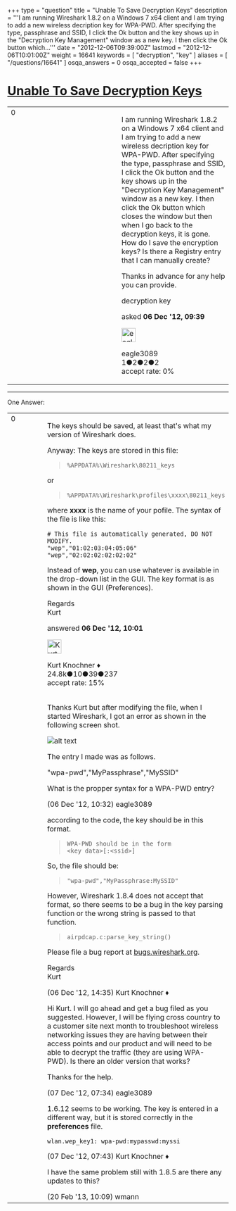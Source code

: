 +++
type = "question"
title = "Unable To Save Decryption Keys"
description = '''I am running Wireshark 1.8.2 on a Windows 7 x64 client and I am trying to add a new wireless decription key for WPA-PWD. After specifying the type, passphrase and SSID, I click the Ok button and the key shows up in the &quot;Decryption Key Management&quot; window as a new key. I then click the Ok button which...'''
date = "2012-12-06T09:39:00Z"
lastmod = "2012-12-06T10:01:00Z"
weight = 16641
keywords = [ "decryption", "key" ]
aliases = [ "/questions/16641" ]
osqa_answers = 0
osqa_accepted = false
+++

<div class="headNormal">

# [Unable To Save Decryption Keys](/questions/16641/unable-to-save-decryption-keys)

</div>

<div id="main-body">

<div id="askform">

<table id="question-table" style="width:100%;"><colgroup><col style="width: 50%" /><col style="width: 50%" /></colgroup><tbody><tr class="odd"><td style="width: 30px; vertical-align: top"><div class="vote-buttons"><div id="post-16641-score" class="post-score" title="current number of votes">0</div><div id="favorite-count" class="favorite-count"></div></div></td><td><div id="item-right"><div class="question-body"><p>I am running Wireshark 1.8.2 on a Windows 7 x64 client and I am trying to add a new wireless decription key for WPA-PWD. After specifying the type, passphrase and SSID, I click the Ok button and the key shows up in the "Decryption Key Management" window as a new key. I then click the Ok button which closes the window but then when I go back to the decryption keys, it is gone. How do I save the encryption keys? Is there a Registry entry that I can manually create?</p><p>Thanks in advance for any help you can provide.</p></div><div id="question-tags" class="tags-container tags">decryption key</div><div id="question-controls" class="post-controls"></div><div class="post-update-info-container"><div class="post-update-info post-update-info-user"><p>asked <strong>06 Dec '12, 09:39</strong></p><img src="https://secure.gravatar.com/avatar/01e681d40410ad56b094e86f75afd18e?s=32&amp;d=identicon&amp;r=g" class="gravatar" width="32" height="32" alt="eagle3089&#39;s gravatar image" /><p>eagle3089<br />
<span class="score" title="1 reputation points">1</span><span title="2 badges"><span class="badge1">●</span><span class="badgecount">2</span></span><span title="2 badges"><span class="silver">●</span><span class="badgecount">2</span></span><span title="2 badges"><span class="bronze">●</span><span class="badgecount">2</span></span><br />
<span class="accept_rate" title="Rate of the user&#39;s accepted answers">accept rate:</span> <span title="eagle3089 has no accepted answers">0%</span></p></div></div><div id="comments-container-16641" class="comments-container"></div><div id="comment-tools-16641" class="comment-tools"></div><div class="clear"></div><div id="comment-16641-form-container" class="comment-form-container"></div><div class="clear"></div></div></td></tr></tbody></table>

------------------------------------------------------------------------

<div class="tabBar">

<span id="sort-top"></span>

<div class="headQuestions">

One Answer:

</div>

</div>

<span id="16643"></span>

<div id="answer-container-16643" class="answer">

<table style="width:100%;"><colgroup><col style="width: 50%" /><col style="width: 50%" /></colgroup><tbody><tr class="odd"><td style="width: 30px; vertical-align: top"><div class="vote-buttons"><div id="post-16643-score" class="post-score" title="current number of votes">0</div></div></td><td><div class="item-right"><div class="answer-body"><p>The keys should be saved, at least that's what my version of Wireshark does.</p><p>Anyway: The keys are stored in this file:</p><blockquote><p><code>%APPDATA%\Wireshark\80211_keys</code><br />
</p></blockquote><p>or</p><blockquote><p><code>%APPDATA%\Wireshark\profiles\xxxx\80211_keys</code><br />
</p></blockquote><p>where <strong>xxxx</strong> is the name of your pofile. The syntax of the file is like this:</p><pre><code># This file is automatically generated, DO NOT MODIFY.
&quot;wep&quot;,&quot;01:02:03:04:05:06&quot;
&quot;wep&quot;,&quot;02:02:02:02:02:02&quot;</code></pre><p>Instead of <strong>wep</strong>, you can use whatever is available in the drop-down list in the GUI. The key format is as shown in the GUI (Preferences).</p><p>Regards<br />
Kurt</p></div><div class="answer-controls post-controls"></div><div class="post-update-info-container"><div class="post-update-info post-update-info-user"><p>answered <strong>06 Dec '12, 10:01</strong></p><img src="https://secure.gravatar.com/avatar/23b7bf5b13bc2c98b2e8aa9869ca5d75?s=32&amp;d=identicon&amp;r=g" class="gravatar" width="32" height="32" alt="Kurt%20Knochner&#39;s gravatar image" /><p>Kurt Knochner ♦<br />
<span class="score" title="24767 reputation points"><span>24.8k</span></span><span title="10 badges"><span class="badge1">●</span><span class="badgecount">10</span></span><span title="39 badges"><span class="silver">●</span><span class="badgecount">39</span></span><span title="237 badges"><span class="bronze">●</span><span class="badgecount">237</span></span><br />
<span class="accept_rate" title="Rate of the user&#39;s accepted answers">accept rate:</span> <span title="Kurt Knochner has 344 accepted answers">15%</span> </br></br></p></div></div><div id="comments-container-16643" class="comments-container"><span id="16645"></span><div id="comment-16645" class="comment"><div id="post-16645-score" class="comment-score"></div><div class="comment-text"><p>Thanks Kurt but after modifying the file, when I started Wireshark, I got an error as shown in the following screen shot.</p><p><img src="https://osqa-ask.wireshark.org/upfiles/WiresharkError.png" alt="alt text" /></p><p>The entry I made was as follows.</p><p>"wpa-pwd","MyPassphrase","MySSID"</p><p>What is the propper syntax for a WPA-PWD entry?</p></div><div id="comment-16645-info" class="comment-info"><span class="comment-age">(06 Dec '12, 10:32)</span> eagle3089</div></div><span id="16660"></span><div id="comment-16660" class="comment"><div id="post-16660-score" class="comment-score"></div><div class="comment-text"><p>according to the code, the key should be in this format.</p><blockquote><p><code>WPA-PWD should be in the form</code><br />
<code>&lt;key data&gt;[:&lt;ssid&gt;]</code><br />
</p></blockquote><p>So, the file should be:</p><blockquote><p><code>"wpa-pwd","MyPassphrase:MySSID"</code><br />
</p></blockquote><p>However, Wireshark 1.8.4 does not accept that format, so there seems to be a bug in the key parsing function or the wrong string is passed to that function.</p><blockquote><p><code>airpdcap.c:parse_key_string()</code><br />
</p></blockquote><p>Please file a bug report at <a href="http://bugs.wireshark.org">bugs.wireshark.org</a>.</p><p>Regards<br />
Kurt</p></div><div id="comment-16660-info" class="comment-info"><span class="comment-age">(06 Dec '12, 14:35)</span> Kurt Knochner ♦</div></div><span id="16681"></span><div id="comment-16681" class="comment"><div id="post-16681-score" class="comment-score"></div><div class="comment-text"><p>Hi Kurt. I will go ahead and get a bug filed as you suggested. However, I will be flying cross country to a customer site next month to troubleshoot wireless networking issues they are having between their access points and our product and will need to be able to decrypt the traffic (they are using WPA-PWD). Is there an older version that works?</p><p>Thanks for the help.</p></div><div id="comment-16681-info" class="comment-info"><span class="comment-age">(07 Dec '12, 07:34)</span> eagle3089</div></div><span id="16682"></span><div id="comment-16682" class="comment"><div id="post-16682-score" class="comment-score"></div><div class="comment-text"><p>1.6.12 seems to be working. The key is entered in a different way, but it is stored correctly in the <strong>preferences</strong> file.</p><p><code>wlan.wep_key1: wpa-pwd:mypasswd:myssi</code></p></div><div id="comment-16682-info" class="comment-info"><span class="comment-age">(07 Dec '12, 07:43)</span> Kurt Knochner ♦</div></div><span id="18779"></span><div id="comment-18779" class="comment"><div id="post-18779-score" class="comment-score"></div><div class="comment-text"><p>I have the same problem still with 1.8.5 are there any updates to this?</p></div><div id="comment-18779-info" class="comment-info"><span class="comment-age">(20 Feb '13, 10:09)</span> wmann</div></div></div><div id="comment-tools-16643" class="comment-tools"></div><div class="clear"></div><div id="comment-16643-form-container" class="comment-form-container"></div><div class="clear"></div></div></td></tr></tbody></table>

</div>

<div class="paginator-container-left">

</div>

</div>

</div>

